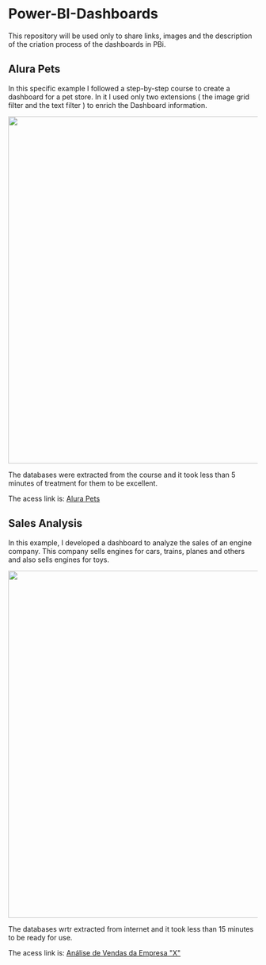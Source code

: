 # Power-BI-Dashboards
This repository will be used only to share links, images and the description of the criation process of the dashboards in PBi.


<h2><span>Alura Pets</span></h2>


In this specific example I followed a step-by-step course to create a dashboard for a pet store. In it I used only two extensions ( the image grid filter and the text filter ) to enrich the Dashboard information.


<div align="center">
<img src="https://user-images.githubusercontent.com/77907781/178395172-64674792-0325-4019-8dcf-f0bda100761b.PNG" width="700px" />
</div>

The databases were extracted from the course and it took less than 5 minutes of treatment for them to be excellent.

The acess link is: [Alura Pets](https://app.powerbi.com/view?r=eyJrIjoiZWVhYjY3ZmUtMTEwNS00MWYwLTg2NzMtOGUxOTc4NDE2OGZkIiwidCI6ImNkNWMyODBkLTdiZTgtNDRiMi05YjU3LTkxNzg4YWVkYmQzNSJ9)

<h2><span> Sales Analysis </span></h2>


In this example, I developed a dashboard to analyze the sales of an engine company.
This company sells engines for cars, trains, planes and others and also sells engines for toys.


<div align="center">
  <img src="https://user-images.githubusercontent.com/77907781/182263466-1eacfc3e-e589-4431-b57c-7949c6435fde.png" width="700px" />
</div>


The databases wrtr extracted from internet and it took less than 15 minutes to be ready for use. 


The acess link is: [Análise de Vendas da Empresa "X"](https://app.powerbi.com/view?r=eyJrIjoiNmI4ODEzMmUtMGZlZS00MTNjLWE5MTAtZjljNGU4YjhiNjAzIiwidCI6ImNkNWMyODBkLTdiZTgtNDRiMi05YjU3LTkxNzg4YWVkYmQzNSJ9)
